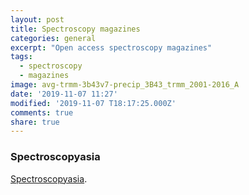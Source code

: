 ```yaml
---
layout: post
title: Spectroscopy magazines
categories: general
excerpt: "Open access spectroscopy magazines"
tags:
  - spectroscopy 
  - magazines
image: avg-trmm-3b43v7-precip_3B43_trmm_2001-2016_A
date: '2019-11-07 11:27'
modified: '2019-11-07 T18:17:25.000Z'
comments: true
share: true
---
```


### Spectroscopyasia

[Spectroscopyasia](https://www.spectroscopyasia.com).
